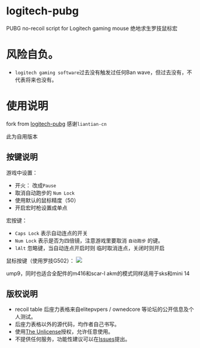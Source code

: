 # logitech-pubg
PUBG no-recoil script for Logitech gaming mouse 
绝地求生罗技鼠标宏

#  风险自负。

- `logitech gaming software`过去没有触发过任何Ban wave，但过去没有，不代表将来也没有。

# 使用说明

fork from [logitech-pubg](https://github.com/liantian-cn/logitech-pubg)
感谢`liantian-cn`

此为自用版本

## 按键说明

游戏中设置：
- 开火： 改成`Pause`
- 取消自动跑步的 `Num Lock`
- 使用默认的鼠标精度（50）
- 开启宏时枪设置成单点


宏按键：
- `Caps Lock` 表示自动连点的开关
- `Num Lock` 表示是否为四倍镜，注意游戏里要取消 `自动跑步` 的键。
- `lAlt` 忽略键，当自动连点开启时则 临时取消连点，关闭时则开启

鼠标按键（使用罗技G502）：
![](https://github.com/VimT/logitech-pubg/20171113204848.png)

ump9，同时也适合全配件的m416和scar-l 
akm的模式同样适用于sks和mini 14


## 版权说明 

- recoil table 后座力表格来自elitepvpers / ownedcore 等论坛的公开信息及个人测试。
- 后座力表格以外的源代码，均作者自己书写。
- 使用[The Unlicense](https://github.com/liantian-cn/logitech-pubg/blob/master/LICENSE "The Unlicense")授权，允许任意使用。
- 不提供任何服务，功能性建议可以在[Issues](https://github.com/liantian-cn/logitech-pubg/issues?q= "Issues")提出。
